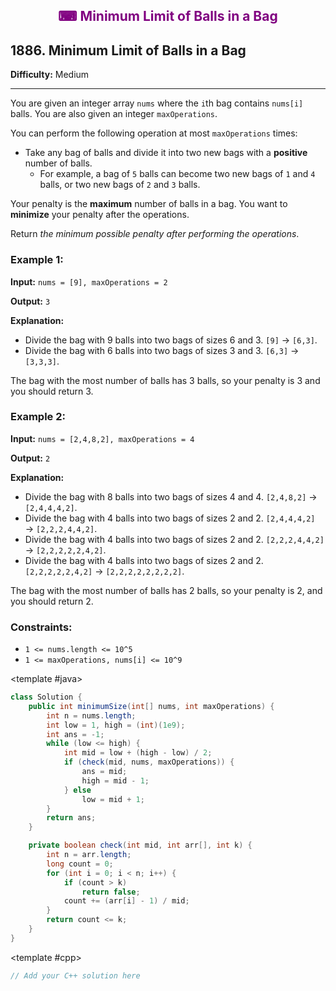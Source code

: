 <div align = "center">
<h style = "margin-bottom: 0px; margin-top: 0px; color : purple;" align = "center" class = "header">

## ⌨ Minimum Limit of Balls in a Bag

</h>
</div>

## 1886. Minimum Limit of Balls in a Bag

**Difficulty:** Medium

---

You are given an integer array `nums` where the `i`th bag contains `nums[i]` balls. You are also given an integer `maxOperations`.

You can perform the following operation at most `maxOperations` times:

- Take any bag of balls and divide it into two new bags with a **positive** number of balls.
    - For example, a bag of `5` balls can become two new bags of `1` and `4` balls, or two new bags of `2` and `3` balls.

Your penalty is the **maximum** number of balls in a bag. You want to **minimize** your penalty after the operations.

Return _the minimum possible penalty after performing the operations_.

### Example 1:

**Input:** `nums = [9], maxOperations = 2`

**Output:** `3`

**Explanation:**

- Divide the bag with 9 balls into two bags of sizes 6 and 3. `[9]` → `[6,3]`.
- Divide the bag with 6 balls into two bags of sizes 3 and 3. `[6,3]` → `[3,3,3]`.

The bag with the most number of balls has 3 balls, so your penalty is 3 and you should return 3.

### Example 2:

**Input:** `nums = [2,4,8,2], maxOperations = 4`

**Output:** `2`

**Explanation:**

- Divide the bag with 8 balls into two bags of sizes 4 and 4. `[2,4,8,2]` → `[2,4,4,4,2]`.
- Divide the bag with 4 balls into two bags of sizes 2 and 2. `[2,4,4,4,2]` → `[2,2,2,4,4,2]`.
- Divide the bag with 4 balls into two bags of sizes 2 and 2. `[2,2,2,4,4,2]` → `[2,2,2,2,2,4,2]`.
- Divide the bag with 4 balls into two bags of sizes 2 and 2. `[2,2,2,2,2,4,2]` → `[2,2,2,2,2,2,2,2]`.

The bag with the most number of balls has 2 balls, so your penalty is 2, and you should return 2.

### Constraints:

- `1 <= nums.length <= 10^5`
- `1 <= maxOperations, nums[i] <= 10^9`

<CodeTabs :languages="[ { name: 'C++', slot: 'cpp' }, { name: 'Java', slot: 'java' } ]">

<template #java>

```java
class Solution {
    public int minimumSize(int[] nums, int maxOperations) {
        int n = nums.length;
        int low = 1, high = (int)(1e9);
        int ans = -1;
        while (low <= high) {
            int mid = low + (high - low) / 2;
            if (check(mid, nums, maxOperations)) {
                ans = mid;
                high = mid - 1;
            } else
                low = mid + 1;
        }
        return ans;
    }

    private boolean check(int mid, int arr[], int k) {
        int n = arr.length;
        long count = 0;
        for (int i = 0; i < n; i++) {
            if (count > k)
                return false;
            count += (arr[i] - 1) / mid;
        }
        return count <= k;
    }
}
```

</template>

<template #cpp>

```cpp
// Add your C++ solution here
```

</template>

</CodeTabs>
